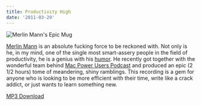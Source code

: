 ```yaml
---
title: Productivity High
date: '2011-03-29'
---
```


![Merlin Mann's Epic Mug][1]

[Merlin Mann][2] is an absolute fucking
force to be reckoned with. Not only is he, in my mind, one of the single most
smart-assery people in the field of productivity, he is a genius with his
[humor][3]. He recently got together
with the wonderful team behind
[Mac Power Users Podcast][4] and produced an epic (2 1/2 hours) tome of meandering,
shiny ramblings. This recording is a gem for anyone who is looking to be more
efficient with their time, write like a crack addict, or just wants to learn
something new.

[MP3 Download][5]

[1]: http://c522735.r35.cf2.rackcdn.com/merlin-mann.jpeg
[2]: http://www.merlinmann.com/
[3]: http://twitter.com/hotdogsladies
[4]: http://macpowerusers.com/2011/03/mpu-046-workflows-with-merlin-mann-ii/
[5]: http://www.relay.fm/mpu/46
